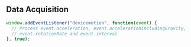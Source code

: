 ##  Data Acquisition

```javascript
window.addEventListener("devicemotion", function(event) {
  // Process event.acceleration, event.accelerationIncludingGravity,
  // event.rotationRate and event.interval
}, true);
```